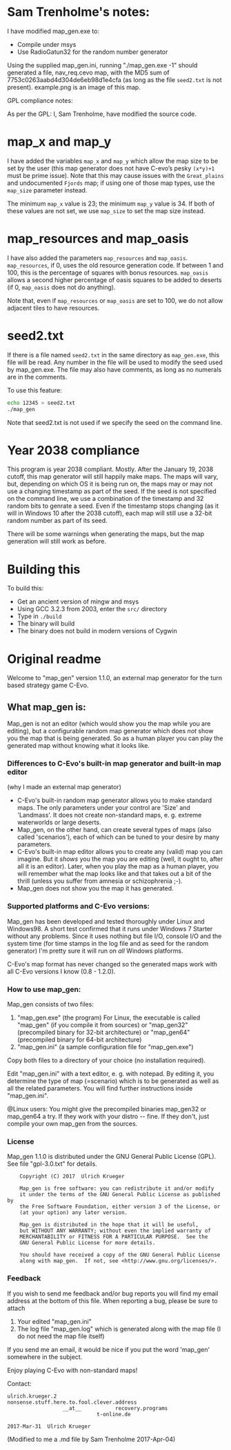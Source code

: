# Sam Trenholme's notes:

I have modified map_gen.exe to:

* Compile under msys
* Use RadioGatun32 for the random number generator

Using the supplied map_gen.ini, running "./map_gen.exe -1"
should generated a file, nav_req.cevo map, with the MD5
sum of 7753c0263aabd4d304de6eb98d1e4cfa (as long as the file
`seed2.txt` is not present).  example.png is an image of this map.

GPL compliance notes:

As per the GPL: I, Sam Trenholme, have modified the source code.

# map_x and map_y

I have added the variables `map_x` and `map_y` which allow the map size
to be set by the user (this map generator does not have C-evo’s
pesky `(x*y)+1` must be prime issue).  Note that this may cause
issues with the `Great_plains` and undocumented `Fjords` map; if using
one of those map types, use the `map_size` parameter instead.

The minimum `map_x` value is 23; the minimum `map_y` value is 34.
If both of these values are not set, we use `map_size` to set the map 
size instead.

# map_resources and map_oasis

I have also added the parameters `map_resources` and `map_oasis`.
`map_resources`, if 0, uses the old resource generation code.  If
between 1 and 100, this is the percentage of squares with bonus
resources.  `map_oasis` allows a second higher percentage of oasis
squares to be added to deserts (if 0, `map_oasis` does not do anything).

Note that, even if `map_resources` or `map_oasis` are set to 100, we
do not allow adjacent tiles to have resources.

# seed2.txt

If there is a file named `seed2.txt` in the same directory as 
`map_gen.exe`, this file will be read.  Any number in the file will
be used to modify the seed used by map_gen.exe.  The file may also
have comments, as long as no numerals are in the comments.

To use this feature:

```bash
echo 12345 > seed2.txt
./map_gen
```

Note that seed2.txt is not used if we specify the seed on the command
line.

# Year 2038 compliance 

This program is year 2038 compliant.  Mostly.  After the January 19, 2038
cutoff, this map generator will still happily make maps.  The maps will
vary, but, depending on which OS it is being run on, the maps may or
may not use a changing timestamp as part of the seed.  If the seed is
not specified on the command line, we use a combination of the timestamp
and 32 random bits to genrate a seed.  Even if the timestamp stops
changing (as it will in Windows 10 after the 2038 cutoff), each map
will still use a 32-bit random number as part of its seed.

There will be some warnings when generating the maps, but the map
generation will still work as before.

# Building this

To build this:

* Get an ancient version of mingw and msys
* Using GCC 3.2.3 from 2003, enter the `src/` directory
* Type in `./build`
* The binary will build
* The binary does not build in modern versions of Cygwin

# Original readme

Welcome to "map_gen" version 1.1.0, an external map generator
for the turn based strategy game C-Evo.



## What map_gen is:

Map_gen is not an editor (which would show you the map while you are editing),
but a configurable random map generator which does *not* show you the map that
is being generated.  So as a human player you can play the generated map
without knowing what it looks like.



### Differences to C-Evo's built-in map generator and built-in map editor

(why I made an external map generator)

* C-Evo's built-in random map generator allows you to make standard maps.
  The only parameters under your control are 'Size' and 'Landmass'.
  It does not create non-standard maps, e. g. extreme waterworlds or large
  deserts.
* Map_gen, on the other hand, can create several types of maps (also called
  'scenarios'), each of which can be tuned to your desire by many parameters.
* C-Evo's built-in map editor allows you to create any (valid) map you can
  imagine.  But it  *shows*  you the map you are editing (well, it ought to,
  after all it is an editor).  Later, when you play the map as a human
  player, you will remember what the map looks like and that takes out a bit
  of the thrill (unless you suffer from amnesia or schizophrenia ;-).
* Map_gen does not show you the map it has generated.

### Supported platforms and C-Evo versions:

Map_gen has been developed and tested thoroughly under Linux and Windows98.
A short test confirmed that it runs under Windows 7 Starter without any
problems.  Since it uses nothing but file I/O, console I/O and the system time
(for time stamps in the log file and as seed for the random generator)
I'm pretty sure it will run on  *all*  Windows platforms.

C-Evo's map format has never changed so the generated maps work with
all C-Evo versions I know (0.8 - 1.2.0).

### How to use map_gen:

Map_gen consists of two files:

1. "map_gen.exe" (the program)
   For Linux, the executable is called "map_gen" (if you compile it
   from sources)
   or "map_gen32" (precompiled binary for 32-bit architecture)
   or "map_gen64" (precompiled binary for 64-bit architecture)
2. "map_gen.ini" (a sample configuration file for "map_gen.exe")

Copy both files to a directory of your choice (no installation required).

Edit "map_gen.ini" with a text editor, e. g. with notepad.  By editing it,
you determine the type of map (=scenario) which is to be generated as well
as all the related parameters.  You will find further instructions
inside "map_gen.ini".

@Linux users:
You might give the precompiled binaries map_gen32 or map_gen64 a try.  If they
work with your distro -- fine.  If they don't, just compile your own map_gen
from the sources.

### License

Map_gen 1.1.0 is distributed under the GNU General Public License (GPL).
See file "gpl-3.0.txt" for details.

```
    Copyright (C) 2017  Ulrich Krueger

    Map_gen is free software: you can redistribute it and/or modify
    it under the terms of the GNU General Public License as published by
    the Free Software Foundation, either version 3 of the License, or
    (at your option) any later version.

    Map_gen is distributed in the hope that it will be useful,
    but WITHOUT ANY WARRANTY; without even the implied warranty of
    MERCHANTABILITY or FITNESS FOR A PARTICULAR PURPOSE.  See the
    GNU General Public License for more details.

    You should have received a copy of the GNU General Public License
    along with map_gen.  If not, see <http://www.gnu.org/licenses/>.
```

### Feedback

If you wish to send me feedback and/or bug reports you will find my
email address at the bottom of this file.  When reporting a bug, please be
sure to attach

1. Your edited "map_gen.ini"
2. The log file "map_gen.log" which is generated along with the map file
  (I do not need the map file itself)

If you send me an email, it would be nice if you put the word 'map_gen'
somewhere in the subject.

Enjoy playing C-Evo with non-standard maps!




Contact:

```
ulrich.krueger.2                   nonsense.stuff.here.to.fool.clever.address
                  __at__           recovery.programs
                             t-online.de

2017-Mar-31  Ulrich Krueger
```

(Modified to me a .md file by Sam Trenholme 2017-Apr-04)

